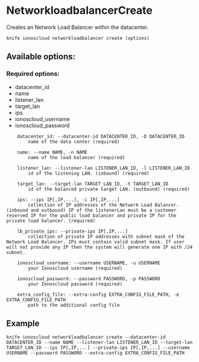 # NetworkloadbalancerCreate

Creates an Network Load Balancer within the datacenter.

```text
knife ionoscloud networkloadbalancer create (options)
```

## Available options:

### Required options:

* datacenter\_id
* name
* listener\_lan
* target\_lan
* ips
* ionoscloud\_username
* ionoscloud\_password

```text
    datacenter_id: --datacenter-id DATACENTER_ID, -D DATACENTER_ID
        name of the data center (required)

    name: --name NAME, -n NAME
        name of the load balancer (required)

    listener_lan: --listener-lan LISTENER_LAN_ID, -l LISTENER_LAN_ID
        id of the listening LAN. (inbound) (required)

    target_lan: --target-lan TARGET_LAN_ID, -t TARGET_LAN_ID
        id of the balanced private target LAN. (outbound) (required)

    ips: --ips IP[,IP,...], -i IP[,IP,...]
        collection of IP addresses of the Network Load Balancer. (inbound and outbound) IP of the listenerLan must be a customer reserved IP for the public load balancer and private IP for the private load balancer. (required)

    lb_private_ips: --private-ips IP[,IP,...]
        collection of private IP addresses with subnet mask of the Network Load Balancer. IPs must contain valid subnet mask. If user will not provide any IP then the system will generate one IP with /24 subnet.

    ionoscloud_username: --username USERNAME, -u USERNAME
        your Ionoscloud username (required)

    ionoscloud_password: --password PASSWORD, -p PASSWORD
        your Ionoscloud password (required)

    extra_config_file: --extra-config EXTRA_CONFIG_FILE_PATH, -e EXTRA_CONFIG_FILE_PATH
        path to the additional config file

```
## Example

```text
knife ionoscloud networkloadbalancer create --datacenter-id DATACENTER_ID --name NAME --listener-lan LISTENER_LAN_ID --target-lan TARGET_LAN_ID --ips IP[,IP,...] --private-ips IP[,IP,...] --username USERNAME --password PASSWORD --extra-config EXTRA_CONFIG_FILE_PATH
```
